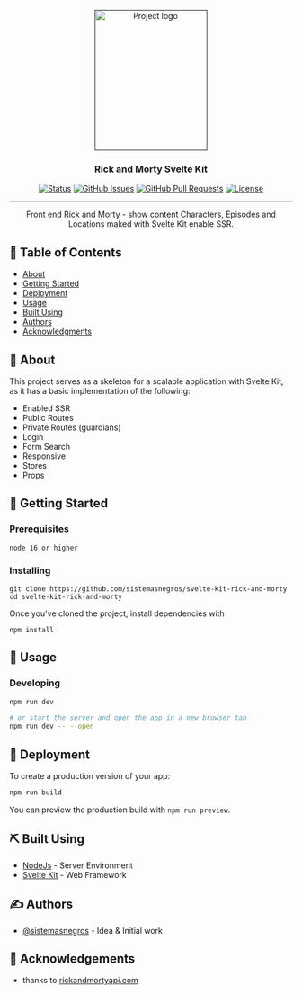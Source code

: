 <p align="center">
  <a href="" rel="noopener">
 <img width=200px height=250px src="https://upload.wikimedia.org/wikipedia/commons/thumb/1/1b/Svelte_Logo.svg/1200px-Svelte_Logo.svg.png" alt="Project logo"></a>
</p>

<h3 align="center">Rick and Morty Svelte Kit</h3>

<div align="center">

[![Status](https://img.shields.io/badge/status-active-success.svg)]()
[![GitHub Issues](https://img.shields.io/github/issues/kylelobo/The-Documentation-Compendium.svg)](https://github.com/kylelobo/The-Documentation-Compendium/issues)
[![GitHub Pull Requests](https://img.shields.io/github/issues-pr/kylelobo/The-Documentation-Compendium.svg)](https://github.com/kylelobo/The-Documentation-Compendium/pulls)
[![License](https://img.shields.io/badge/license-MIT-blue.svg)](/LICENSE)

</div>

---

<p align="center"> Front end Rick and Morty - show content Characters, Episodes and Locations maked with Svelte Kit enable SSR.
    <br> 
</p>

## 📝 Table of Contents

- [About](#about)
- [Getting Started](#getting_started)
- [Deployment](#deployment)
- [Usage](#usage)
- [Built Using](#built_using)
- [Authors](#authors)
- [Acknowledgments](#acknowledgement)

## 🧐 About <a name = "about"></a>

This project serves as a skeleton for a scalable application with Svelte Kit, as it has a basic implementation of the following:

- Enabled SSR
- Public Routes
- Private Routes (guardians)
- Login
- Form Search
- Responsive
- Stores
- Props

## 🏁 Getting Started <a name = "getting_started"></a>

### Prerequisites

```
node 16 or higher
```

### Installing

```
git clone https://github.com/sistemasnegros/svelte-kit-rick-and-morty
cd svelte-kit-rick-and-morty
```

Once you've cloned the project, install dependencies with

```
npm install
```

## 🎈 Usage <a name="usage"></a>

### Developing

```bash
npm run dev

# or start the server and open the app in a new browser tab
npm run dev -- --open
```

## 🚀 Deployment <a name = "deployment"></a>

To create a production version of your app:

```bash
npm run build
```

You can preview the production build with `npm run preview`.

## ⛏️ Built Using <a name = "built_using"></a>

- [NodeJs](https://nodejs.org/en/) - Server Environment
- [Svelte Kit](https://kit.svelte.dev/) - Web Framework

## ✍️ Authors <a name = "authors"></a>

- [@sistemasnegros](https://github.com/sistemasnegros) - Idea & Initial work

## 🎉 Acknowledgements <a name = "acknowledgement"></a>

- thanks to [rickandmortyapi.com](https://rickandmortyapi.com/)
